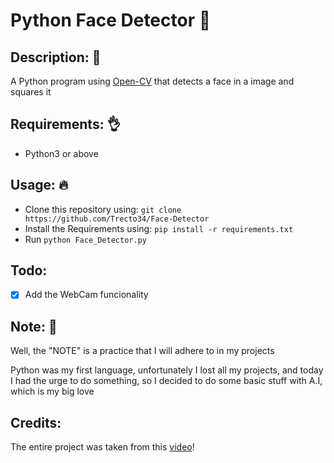 # Python Face Detector :snake:

## Description: :rocket:

A Python program using <a href="https://opencv.org/">Open-CV</a> that detects a face in a image and squares it

## Requirements: :ok_hand:

- Python3 or above

## Usage: :fire:

- Clone this repository using: `git clone https://github.com/Trecto34/Face-Detector`
- Install the Requirements using: `pip install -r requirements.txt`
- Run `python Face_Detector.py`

## Todo:

- [x] Add the WebCam funcionality

## Note: :pencil:

Well, the "NOTE" is a practice that I will adhere to in my projects

Python was my first language, unfortunately I lost all my projects, and today I had the urge to do something, so I decided to do some basic stuff with A.I, which is my big love

## Credits:

The entire project was taken from this <a href="https://www.youtube.com/watch?v=XIrOM9oP3pA">video</a>!
